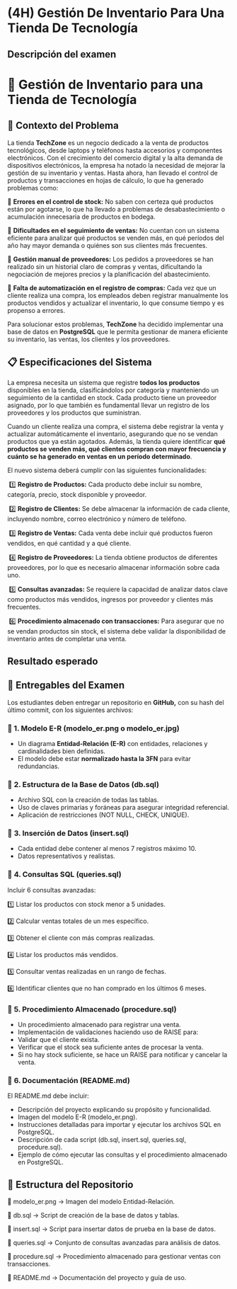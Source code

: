 # (4H) Gestión De Inventario Para Una Tienda De Tecnología

## Descripción del examen

# **🏪 Gestión de Inventario para una Tienda de Tecnología**



## **📌 Contexto del Problema**

La tienda **TechZone** es un negocio dedicado a la venta de productos tecnológicos, desde laptops y teléfonos hasta accesorios y componentes electrónicos. Con el crecimiento del comercio digital y la alta demanda de dispositivos electrónicos, la empresa ha notado la necesidad de mejorar la gestión de su inventario y ventas. Hasta ahora, han llevado el control de productos y transacciones en hojas de cálculo, lo que ha generado problemas como:

🔹 **Errores en el control de stock:** No saben con certeza qué productos están por agotarse, lo que ha llevado a problemas de desabastecimiento o acumulación innecesaria de productos en bodega.

🔹 **Dificultades en el seguimiento de ventas:** No cuentan con un sistema eficiente para analizar qué productos se venden más, en qué períodos del año hay mayor demanda o quiénes son sus clientes más frecuentes.

🔹 **Gestión manual de proveedores:** Los pedidos a proveedores se han realizado sin un historial claro de compras y ventas, dificultando la negociación de mejores precios y la planificación del abastecimiento.

🔹 **Falta de automatización en el registro de compras:** Cada vez que un cliente realiza una compra, los empleados deben registrar manualmente los productos vendidos y actualizar el inventario, lo que consume tiempo y es propenso a errores.

Para solucionar estos problemas, **TechZone** ha decidido implementar una base de datos en **PostgreSQL** que le permita gestionar de manera eficiente su inventario, las ventas, los clientes y los proveedores.





## **📋 Especificaciones del Sistema**

La empresa necesita un sistema que registre **todos los productos** disponibles en la tienda, clasificándolos por categoría y manteniendo un seguimiento de la cantidad en stock. Cada producto tiene un proveedor asignado, por lo que también es fundamental llevar un registro de los proveedores y los productos que suministran.

Cuando un cliente realiza una compra, el sistema debe registrar la venta y actualizar automáticamente el inventario, asegurando que no se vendan productos que ya están agotados. Además, la tienda quiere identificar **qué productos se venden más, qué clientes compran con mayor frecuencia y cuánto se ha generado en ventas en un período determinado**.

El nuevo sistema deberá cumplir con las siguientes funcionalidades:

​	1️⃣ **Registro de Productos:** Cada producto debe incluir su nombre, categoría, precio, stock disponible y proveedor.

​	2️⃣ **Registro de Clientes:** Se debe almacenar la información de cada cliente, incluyendo nombre, correo electrónico y número de teléfono.

​	3️⃣ **Registro de Ventas:** Cada venta debe incluir qué productos fueron vendidos, en qué cantidad y a qué cliente.

​	4️⃣ **Registro de Proveedores:** La tienda obtiene productos de diferentes proveedores, por lo que es necesario almacenar información sobre cada uno.

​	5️⃣ **Consultas avanzadas:** Se requiere la capacidad de analizar datos clave como productos más vendidos, ingresos por proveedor y clientes más frecuentes.

​	6️⃣ **Procedimiento almacenado con transacciones:** Para asegurar que no se vendan productos sin stock, el sistema debe validar la disponibilidad de inventario antes de completar una venta.

## Resultado esperado

## **📌 Entregables del Examen**

Los estudiantes deben entregar un repositorio en **GitHub,** con su hash del último commit, con los siguientes archivos:

### **📄 1. Modelo E-R (modelo_er.png o modelo_er.jpg)**

- Un diagrama **Entidad-Relación (E-R)** con entidades, relaciones y cardinalidades bien definidas.
- El modelo debe estar **normalizado hasta la 3FN** para evitar redundancias.



### 📄 **2. Estructura de la Base de Datos (db.sql)**

- Archivo SQL con la creación de todas las tablas.
- Uso de claves primarias y foráneas para asegurar integridad referencial.
- Aplicación de restricciones (NOT NULL, CHECK, UNIQUE).



### 📄 **3. Inserción de Datos (insert.sql)**

- Cada entidad debe contener al menos 7 registros máximo 10.
- Datos representativos y realistas.



### 📄 **4. Consultas SQL (queries.sql)**

Incluir 6 consultas avanzadas:

1️⃣ Listar los productos con stock menor a 5 unidades.

2️⃣ Calcular ventas totales de un mes específico.

3️⃣ Obtener el cliente con más compras realizadas.

4️⃣ Listar los productos más vendidos.

5️⃣ Consultar ventas realizadas en un rango de fechas.

6️⃣ Identificar clientes que no han comprado en los últimos 6 meses.



### 📄 **5. Procedimiento Almacenado (procedure.sql)**

- Un procedimiento almacenado para registrar una venta.
- Implementación de validaciones haciendo uso de RAISE para:
- Validar que el cliente exista.
- Verificar que el stock sea suficiente antes de procesar la venta.
- Si no hay stock suficiente, se hace un RAISE para notificar y cancelar la venta.



### 📄 **6. Documentación (README.md)**

El README.md debe incluir:

- Descripción del proyecto explicando su propósito y funcionalidad.
- Imagen del modelo E-R (modelo_er.png).
- Instrucciones detalladas para importar y ejecutar los archivos SQL en PostgreSQL.
- Descripción de cada script (db.sql, insert.sql, queries.sql, procedure.sql).
- Ejemplo de cómo ejecutar las consultas y el procedimiento almacenado en PostgreSQL.



## **📂 Estructura del Repositorio**

📌 modelo_er.png → Imagen del modelo Entidad-Relación.

📌 db.sql → Script de creación de la base de datos y tablas.

📌 insert.sql → Script para insertar datos de prueba en la base de datos.

📌 queries.sql → Conjunto de consultas avanzadas para análisis de datos.

📌 procedure.sql → Procedimiento almacenado para gestionar ventas con transacciones.

📌 README.md → Documentación del proyecto y guía de uso.